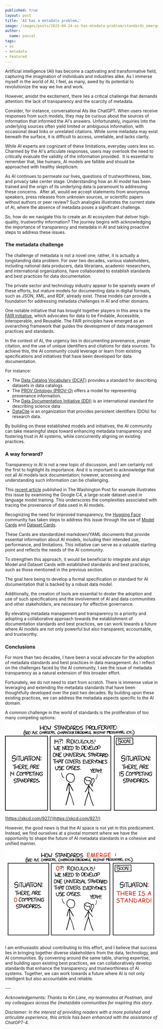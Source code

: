 ```yaml
---
published: true
layout: post
title: 'AI has a metadata problem…'
image: /images/posts/2023-04-24-ai-has-mtedata-problem/standards_emerge.png
author:
  name: pascal
tags:
- ai
- metadata
- Featured
---
```


Artificial intelligence (AI) has become a captivating and transformative field, capturing the imagination of individuals and industries alike. As I immerse myself in the world of AI, I feel, as many, awed by its potential to revolutionize the way we live and work. 

However, amidst the excitement, there lies a critical challenge that demands attention: the lack of transparency and the scarcity of metadata.

Consider, for instance, conversational AIs like ChatGPT. When users receive responses from such models, they may be curious about the sources of information that informed the AI's answers. Unfortunately, inquiries into the underlying sources often yield limited or ambiguous information, with occasional dead links or unrelated citations. While some metadata may exist beneath the surface, it is difficult to access, unreliable, and lacks clarity.

While AI experts are cognizant of these limitations, everyday users less so. Charmed by the AI's articulate responses, users may overlook the need to critically evaluate the validity of the information provided. 
It is essential to remember that, like humans, AI models are fallible and should be approached with healthy skepticism.

As AI continues to permeate our lives, questions of trustworthiness, bias, and privacy take center stage. Understanding how an AI model has been trained and the origin of its underlying data is paramount to addressing these concerns. 
After all, would we accept statements from anonymous speakers, press releases from unknown sources, or scientific papers without authors or peer review? Such analogies illustrates the current state of AI, where the absence of metadata poses a significant challenge.

So, how do we navigate this to create an AI ecosystem that deliver high-quality, trustworthy information? The journey begins with acknowledging the importance of transparency and metadata in AI and taking proactive steps to address these issues.

### The metadata challenge

The challenge of metadata is not a novel one; rather, it is actually a longstanding data problem. For over two decades, various stakeholders, including national data producers, data librarians, academic researchers, and international organizations, have collaborated to establish standards and best practices for data documentation.

The private sector and technology industry appear to be sparsely aware of these efforts, but mature models for documenting data in digital formats, such as JSON, XML, and RDF, already exist. These models can provide a foundation for addressing metadata challenges in AI and other domains.

One notable initiative that has brought together players in this area is the [FAIR initiative](https://www.go-fair.org/), which advocates for data to be Findable, Accessible, Interoperable, and Reusable. The FAIR principles have emerged as an overarching framework that guides the development of data management practices and standards.

In the context of AI, the urgency lies in documenting provenance, proper citation, and the use of unique identifiers and citations for data sources. To achieve this, the AI community could leverage or learn from existing specifications and initiatives that have been developed for data documentation. 

For instance:
- The [Data Catalog Vocabulary (DCAT)](https://www.w3.org/TR/vocab-dcat-3/) provides a standard for describing datasets in data catalogs. 
- The [PROV Ontology (PROV-O)](https://www.w3.org/TR/prov-o/) offers a model for representing provenance information. 
- The [Data Documentation Initiative (DDI)](https://ddialliance.org/) is an international standard for describing science data
- [DataCite](https://datacite.org/value.html) is an organization that provides persistent identifiers (DOIs) for research data.

By building on these established models and initiatives, the AI community can take meaningful steps toward enhancing metadata transparency and fostering trust in AI systems, while concurrently aligning on existing practices.

### A way forward?

Transparency in AI is not a new topic of discussion, and I am certainly not the first to highlight its importance. And it is important to acknowledge that not all AI models lack documentation; however, accessing and understanding such information can be challenging.

This [recent article](https://www.washingtonpost.com/technology/interactive/2023/ai-chatbot-learning/) published in The Washington Post for example illustrates this issue by examining the Google C4, a large-scale dataset used in language model training. This underscores the complexities associated with tracing the provenance of data used in AI models.

Recognizing the need for improved transparency, the [Hugging Face](https://huggingface.co/) community has taken steps to address this issue through the use of [Model Cards](https://huggingface.co/docs/hub/model-cards) and [Dataset Cards](https://huggingface.co/docs/hub/datasets-cards). 

These Cards are standardized markdown/YAML documents that provide essential information about AI models, including their intended use, performance, and limitations. This initiative can serve as a valuable starting point and reflects the needs of the AI community.

To strengthen this approach, it would be beneficial to integrate and align Model and Dataset Cards with established standards and best practices, such as those mentioned in the previous section. 

The goal here being to develop a formal specification or standard for AI documentation that is backed by a robust data model. 

Additionally, the creation of tools are essential to doster the adoption and use of such specifications and the involvement of AI and data communities and  other stakeholders, are necessary for effective governance.

By elevating metadata management and transparency to a priority and adopting a collaborative approach towards the establishment of documentation standards and best practices, we can work towards a future where AI models are not only powerful but also transparent, accountable, and trustworthy.

### Conclusions

For more than two decades, I have been a vocal advocate for the adoption of metadata standards and best practices in data management. As I reflect on the challenges faced by the AI community, I see the issue of metadata transparency as a natural extension of this broader effort.

Fortunately, we do not need to start from scratch. There is immense value in leveraging and extending the metadata standards that have been thoughtfully developed over the past two decades. By building upon these existing practices, we can address the metadata aspects specific to the AI domain.

A common challenge in the world of standards is the proliferation of too many competing options:

[![](/images/posts/2023-04-24-ai-has-mtedata-problem/standards_multiply.png)](https://xkcd.com/927/)

[https://xkcd.com/927/](https://xkcd.com/927/)


However, the good news is that the AI space  is not yet in this predicament. Instead, we find ourselves at a pivotal moment where we have the opportunity to shape the future of AI metadata standards in a cohesive and unified manner.

![](/images/posts/2023-04-24-ai-has-mtedata-problem/standards_emerge.png)

I am enthusiastic about contributing to this effort, and I believe that success lies in bringing together diverse stakeholders from the data, technology, and AI communities. By convening around the same table, sharing expertise, and building upon existing best practices, we can collaboratively develop standards that enhance the transparency and trustworthiness of AI systems. Together, we can work towards a future where AI is not only intelligent but also accountable and reliable.

--- 

*Acknowledgements: Thanks to Kin Lane, my teammates at Postman, and my colleagues across the (meta)data communities for inspiring this story.*

*Disclaimer: In the interest of providing readers with a more polished and articulate experience, this article has been enhanced with the assistance of ChatGPT-4.*